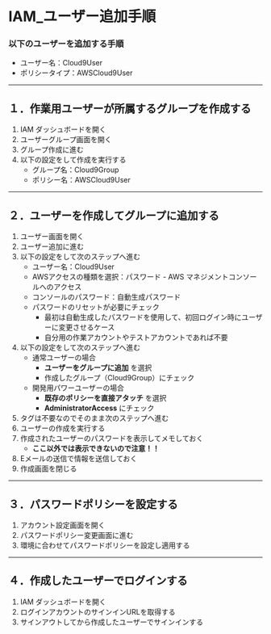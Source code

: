 # IAM_ユーザー追加手順

### 以下のユーザーを追加する手順

* ユーザー名：Cloud9User
* ポリシータイプ：AWSCloud9User

***

## １．作業用ユーザーが所属するグループを作成する

1. IAM ダッシュボードを開く
2. ユーザーグループ画面を開く
3. グループ作成に進む
4. 以下の設定をして作成を実行する
   * グループ名：Cloud9Group
   * ポリシー名：AWSCloud9User

***

## ２．ユーザーを作成してグループに追加する

1. ユーザー画面を開く
2. ユーザー追加に進む
4. 以下の設定をして次のステップへ進む
     * ユーザー名：Cloud9User
     * AWSアクセスの種類を選択：パスワード - AWS マネジメントコンソールへのアクセス
    * コンソールのパスワード：自動生成パスワード
    * パスワードのリセットが必要にチェック
      * 最初は自動生成したパスワードを使用して、初回ログイン時にユーザーに変更させるケース
      * 自分用の作業アカウントやテストアカウントであれば不要
5. 以下の設定をして次のステップへ進む
    * 通常ユーザーの場合
      * __ユーザーをグループに追加__ を選択
      * 作成したグループ（Cloud9Group）にチェック
    * 開発用パワーユーザーの場合
      * __既存のポリシーを直接アタッチ__ を選択
      * __AdministratorAccess__ にチェック
6. タグは不要なのでそのまま次のステップへ進む
7. ユーザーの作成を実行する
8.  作成されたユーザーのパスワードを表示してメモしておく
    * __ここ以外では表示できないので注意！！__
9. Eメールの送信で情報を送信しておく
10. 作成画面を閉じる

***

## ３．パスワードポリシーを設定する

1. アカウント設定画面を開く
2. パスワードポリシー変更画面に進む
3. 環境に合わせてパスワードポリシーを設定し適用する

***

## ４．作成したユーザーでログインする

1. IAM ダッシュボードを開く
2. ログインアカウントのサインインURLを取得する
3. サインアウトしてから作成したユーザーでサインインする
